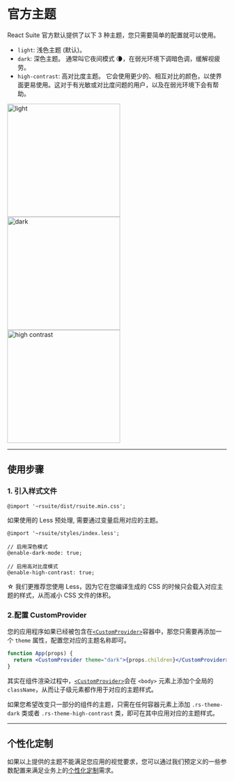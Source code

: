 # 官方主题

React Suite 官方默认提供了以下 3 种主题，您只需要简单的配置就可以使用。

- `light`: 浅色主题 (默认)。
- `dark`: 深色主题。 通常叫它夜间模式 🌘，在弱光环境下调暗色调，缓解视疲劳。
- `high-contrast`: 高对比度主题。 它会使用更少的、相互对比的颜色，以使界面更易使用。这对于有光敏或对比度问题的用户，以及在弱光环境下会有帮助。

<!-- webpackIgnore: true -->
<img src="/images/themes/light-themes@2x.png" width="259" alt="light"/>
<!-- webpackIgnore: true -->
<img src="/images/themes/dark-themes@2x.png" width="259" alt="dark" />
<!-- webpackIgnore: true -->
<img src="/images/themes/high-contrast-themes@2x.png" width="259" alt="high contrast"/>

---

## 使用步骤

### 1. 引入样式文件

```
@import '~rsuite/dist/rsuite.min.css';
```

如果使用的 Less 预处理, 需要通过变量启用对应的主题。

```
@import '~rsuite/styles/index.less';

// 启用深色模式
@enable-dark-mode: true;

// 启用高对比度模式
@enable-high-contrast: true;
```

☆ 我们更推荐您使用 Less，因为它在您编译生成的 CSS 的时候只会载入对应主题的样式，从而减小 CSS 文件的体积。

### 2.配置 CustomProvider

您的应用程序如果已经被包含在[`<CustomProvider>`](/zh/components/custom-provider)容器中，那您只需要再添加一个 `theme` 属性，配置您对应的主题名称即可。

```jsx
function App(props) {
  return <CustomProvider theme="dark">{props.children}</CustomProvider>;
}
```

其实在组件渲染过程中，[`<CustomProvider>`](/zh/components/custom-provider)会在 `<body>` 元素上添加个全局的 `className`，从而让子级元素都作用于对应的主题样式。

如果您希望改变只一部分的组件的主题，只需在任何容器元素上添加 `.rs-theme-dark` 类或者 `.rs-theme-high-contrast` 类，即可在其中应用对应的主题样式。

---

## 个性化定制

如果以上提供的主题不能满足您应用的视觉要求，您可以通过我们预定义的一些参数配置来满足业务上的[个性化定制](/zh/guide/customization)需求。
